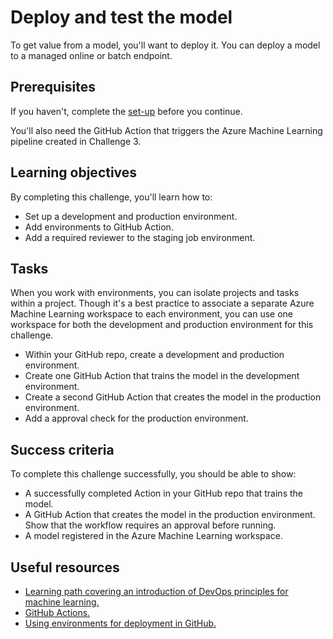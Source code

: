 # Deploy and test the model

To get value from a model, you'll want to deploy it. You can deploy a model to a managed online or batch endpoint.

## Prerequisites

If you haven't, complete the [set-up](00-set-up.md) before you continue.

You'll also need the GitHub Action that triggers the Azure Machine Learning pipeline created in Challenge 3. 

## Learning objectives

By completing this challenge, you'll learn how to:

- Set up a development and production environment.
- Add environments to GitHub Action.
- Add a required reviewer to the staging job environment.

## Tasks

When you work with environments, you can isolate projects and tasks within a project. Though it's a best practice to associate a separate Azure Machine Learning workspace to each environment, you can use one workspace for both the development and production environment for this challenge. 

- Within your GitHub repo, create a development and production environment. 
- Create one GitHub Action that trains the model in the development environment.
- Create a second GitHub Action that creates the model in the production environment.
- Add a approval check for the production environment. 

## Success criteria

To complete this challenge successfully, you should be able to show:

- A successfully completed Action in your GitHub repo that trains the model.
- A GitHub Action that creates the model in the production environment. Show that the workflow requires an approval before running.
- A model registered in the Azure Machine Learning workspace.

## Useful resources

- [Learning path covering an introduction of DevOps principles for machine learning.](https://docs.microsoft.com/learn/paths/introduction-machine-learn-operations/)
- [GitHub Actions.](https://docs.github.com/actions/guides)
- [Using environments for deployment in GitHub.](https://docs.github.com/actions/deployment/targeting-different-environments/using-environments-for-deployment)
